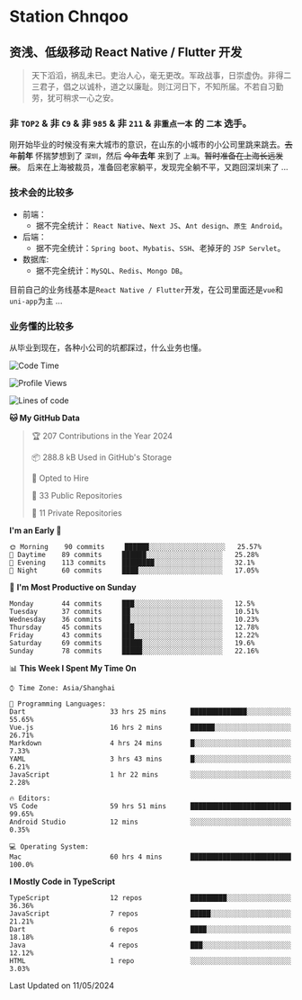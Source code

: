 # Station Chnqoo

## 资浅、低级移动 React Native / Flutter 开发

> 天下滔滔，祸乱未已。吏治人心，毫无更改。军政战事，日崇虚伪。非得二三君子，倡之以诚朴，道之以廉耻。则江河日下，不知所届。不若自习勤劳，犹可稍求一心之安。

### 非 `TOP2` & 非 `C9` & 非 `985` & 非 `211` & `非重点一本` 的 `二本` 选手。

刚开始毕业的时候没有来大城市的意识，在山东的小城市的小公司里跳来跳去。~~去年~~**前年** 怀揣梦想到了 `深圳`，然后 ~~今年~~**去年** 来到了 `上海`。~~暂时准备在上海长远发展~~。
后来在上海被裁员，准备回老家躺平，发现完全躺不平，又跑回深圳来了 ...

### 技术会的比较多

- 前端：
  - 据不完全统计： `React Native`、`Next JS`、`Ant design`、`原生 Android`。
- 后端：
  - 据不完全统计：`Spring boot`、`Mybatis`、`SSH`、老掉牙的 `JSP Servlet`。
- 数据库:
  - 据不完全统计：`MySQL`、`Redis`、`Mongo DB`。

目前自己的业务线基本是`React Native / Flutter`开发，在公司里面还是`vue`和`uni-app`为主 ...

### 业务懂的比较多

从毕业到现在，各种小公司的坑都踩过，什么业务也懂。

<!--START_SECTION:waka-->
![Code Time](http://img.shields.io/badge/Code%20Time-5%2C122%20hrs%2011%20mins-blue)

![Profile Views](http://img.shields.io/badge/Profile%20Views-162-blue)

![Lines of code](https://img.shields.io/badge/From%20Hello%20World%20I%27ve%20Written-342%20Thousand%20lines%20of%20code-blue)

**🐱 My GitHub Data** 

> 🏆 207 Contributions in the Year 2024
 > 
> 📦 288.8 kB Used in GitHub's Storage 
 > 
> 💼 Opted to Hire
 > 
> 📜 33 Public Repositories 
 > 
> 🔑 11 Private Repositories  
 > 
**I'm an Early 🐤** 

```text
🌞 Morning    90 commits     ██████░░░░░░░░░░░░░░░░░░░   25.57% 
🌆 Daytime    89 commits     ██████░░░░░░░░░░░░░░░░░░░   25.28% 
🌃 Evening    113 commits    ████████░░░░░░░░░░░░░░░░░   32.1% 
🌙 Night      60 commits     ████░░░░░░░░░░░░░░░░░░░░░   17.05%

```
📅 **I'm Most Productive on Sunday** 

```text
Monday       44 commits     ███░░░░░░░░░░░░░░░░░░░░░░   12.5% 
Tuesday      37 commits     ██░░░░░░░░░░░░░░░░░░░░░░░   10.51% 
Wednesday    36 commits     ██░░░░░░░░░░░░░░░░░░░░░░░   10.23% 
Thursday     45 commits     ███░░░░░░░░░░░░░░░░░░░░░░   12.78% 
Friday       43 commits     ███░░░░░░░░░░░░░░░░░░░░░░   12.22% 
Saturday     69 commits     █████░░░░░░░░░░░░░░░░░░░░   19.6% 
Sunday       78 commits     █████░░░░░░░░░░░░░░░░░░░░   22.16%

```


📊 **This Week I Spent My Time On** 

```text
⌚︎ Time Zone: Asia/Shanghai

💬 Programming Languages: 
Dart                     33 hrs 25 mins      ██████████████░░░░░░░░░░░   55.65% 
Vue.js                   16 hrs 2 mins       ██████░░░░░░░░░░░░░░░░░░░   26.71% 
Markdown                 4 hrs 24 mins       █░░░░░░░░░░░░░░░░░░░░░░░░   7.33% 
YAML                     3 hrs 43 mins       █░░░░░░░░░░░░░░░░░░░░░░░░   6.21% 
JavaScript               1 hr 22 mins        ░░░░░░░░░░░░░░░░░░░░░░░░░   2.28%

🔥 Editors: 
VS Code                  59 hrs 51 mins      █████████████████████████   99.65% 
Android Studio           12 mins             ░░░░░░░░░░░░░░░░░░░░░░░░░   0.35%

💻 Operating System: 
Mac                      60 hrs 4 mins       █████████████████████████   100.0%

```

**I Mostly Code in TypeScript** 

```text
TypeScript               12 repos            █████████░░░░░░░░░░░░░░░░   36.36% 
JavaScript               7 repos             █████░░░░░░░░░░░░░░░░░░░░   21.21% 
Dart                     6 repos             ████░░░░░░░░░░░░░░░░░░░░░   18.18% 
Java                     4 repos             ███░░░░░░░░░░░░░░░░░░░░░░   12.12% 
HTML                     1 repo              ░░░░░░░░░░░░░░░░░░░░░░░░░   3.03%

```



 Last Updated on 11/05/2024
<!--END_SECTION:waka-->

<!---
ChenqiaoStation/ChenqiaoStation is a ✨ special ✨ repository because its `README.md` (this file) appears on your GitHub profile.
You can click the Preview link to take a look at your changes.
--->
